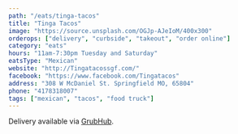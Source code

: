 ```yaml
---
path: "/eats/tinga-tacos"
title: "Tinga Tacos"
image: "https://source.unsplash.com/OGJp-AJeIoM/400x300"
orderops: ["delivery", "curbside", "takeout", "order online"]
category: "eats"
hours: "11am-7:30pm Tuesday and Saturday"
eatsType: "Mexican"
website: "http://Tingatacossgf.com/"
facebook: "https://www.facebook.com/Tingatacos"
address: "308 W McDaniel St. Springfield MO, 65804"
phone: "4178318007"
tags: ["mexican", "tacos", "food truck"]
---
```


Delivery available via [GrubHub](https://www.grubhub.com/restaurant/tinga-tacos-308-w-mcdaniel-st-springfield/2066640).

